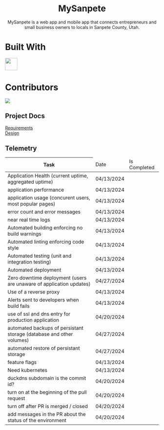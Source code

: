 <h1 align="center">MySanpete</h1>
<p align="center">MySanpete is a web app and mobile app that connects entrepreneurs and small business owners to locals in Sanpete County, Utah.</p>

# Built With
<img src="https://upload.wikimedia.org/wikipedia/commons/d/d0/Blazor.png" width="40"/>

# Contributors

<a href="https://github.com/enochwhitaker3/MySanpete/graphs/contributors">
  <img src="https://contrib.rocks/image?repo=enochwhitaker3/MySanpete" />
</a>

## Project Docs
[Requirements](https://docs.google.com/spreadsheets/d/1OFWuggrPdq_nJGEKuaclPF50HhgMMrzH038PU0mWf-w/edit#gid=0) <br/>
[Design](https://www.figma.com/file/r6at3fo24S8red6cfpBVjH/MySanpete?type=design&node-id=0-1&mode=design&t=7kK5TRnxff9WK0FL-0)

## Telemetry
<table>
  <thead>
    <tr>
      <th> Task </th>
      <td> Date </td>
      <td> Is Completed</td>
    </tr>
  </thead>
  <tbody>
    <tr>
      <td>Application Health (current uptime, aggregated uptime)</td>
      <td>04/13/2024</td>
      <td></td>
    </tr>
    <tr>
      <td>application performance</td>
      <td>04/13/2024</td>
      <td></td>
    </tr>
    <tr>
      <td>application usage (concurent users, most popular pages)</td>
      <td>04/13/2024</td>
      <td></td>
    </tr>
    <tr>
      <td>error count and error messages</td>
      <td>04/13/2024</td>
      <td></td>
    </tr>
    <tr>
      <td>near real time logs</td>
      <td>04/13/2024</td>
      <td></td>
    </tr>
    <tr>
      <td>Automated building enforcing no build warnings</td>
      <td>04/13/2024</td>
      <td></td>
    </tr>
    <tr>
      <td>Automated linting enforcing code style</td>
      <td>04/13/2024</td>
      <td></td>
    </tr>
     <tr>
      <td>Automated testing (unit and integration testing)</td>
      <td>04/13/2024</td>
      <td></td>
    </tr>
     <tr>
      <td>Automated deployment</td>
      <td>04/13/2024</td>
      <td></td>
    </tr>
    <tr>
      <td>Zero downtime deployment (users are unaware of application updates)</td>
      <td>04/27/2024</td>
      <td></td>
    </tr>
    <tr>
      <td>Use of a reverse proxy</td>
      <td>04/13/2024</td>
      <td></td>
    </tr>
    <tr>
      <td>Alerts sent to developers when build fails</td>
      <td>04/13/2024</td>
      <td></td>
    </tr>
    <tr>
      <td>use of ssl and dns entry for production application</td>
      <td>04/20/2024</td>
      <td></td>
    </tr>
    <tr>
      <td>automated backups of persistant storage (database and other volumes)</td>
      <td>04/27/2024</td>
      <td></td>
    </tr>
    <tr>
      <td>automated restore of persistant storage</td>
      <td>04/27/2024</td>
      <td></td>
    </tr>
    <tr>
      <td>feature flags</td>
      <td>04/13/2024</td>
      <td></td>
    </tr>
    <tr>
      <td>Need kubernetes</td>
      <td>04/13/2024</td>
      <td></td>
    </tr>
    <tr>
      <td>duckdns subdomain is the commit id?</td>
      <td>04/20/2024</td>
      <td></td>
    </tr>
    <tr>
      <td>turn on at the beginning of the pull request</td>
      <td>04/20/2024</td>
      <td></td>
    </tr>
    <tr>
      <td>turn off after PR is merged / closed</td>
      <td>04/20/2024</td>
      <td></td>
    </tr>
    <tr>
      <td>add messages in the PR about the status of the environment</td>
      <td>04/20/2024</td>
      <td></td>
    </tr>
  </tbody>
</table>
